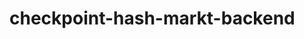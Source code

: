 # checkpoint-hash-markt-backend

<!-- Project explanation
This is the backend development of Hashmarkt website.With the help of express js,we create a server and connect our collecting data to the mongoDb cloud database with the help of mongoose npm package. 

List of available functionalities
API documentation
Screenshots of the app
Guide to setup the repo in local 
To setup,in your local,press the green color "code" button on the github page and copy the http code , use git clone command in your bash terminal and add the http code you cpied ,hooray the code is in your local now.happy testing!!

-->
